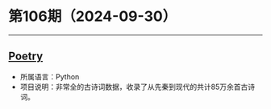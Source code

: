 # 第106期（2024-09-30）

---
## [Poetry](https://github.com/Werneror/Poetry)
- 所属语言：Python
- 项目说明：非常全的古诗词数据，收录了从先秦到现代的共计85万余首古诗词。
